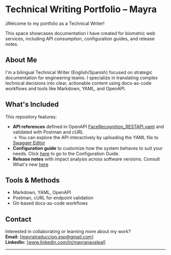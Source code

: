 # Technical Writing Portfolio – Mayra

¡Welcome to my portfolio as a Technical Writer!

This space showcases documentation I have created for biometric web services, including API consumption, configuration guides, and release notes.

## About Me

I'm a bilingual Technical Writer (English/Spanish) focused on strategic documentation for engineering teams. I specialize in translating complex technical decisions into clear, actionable content using docs-as-code workflows and tools like Markdown, YAML, and OpenAPI.

## What's Included

This repository features:

- **API references** defined in OpenAPI [FaceRecognition_RESTAPI.yaml](https://github.com/may-techwriter/Sample_TechnicalDocumentation/blob/main/FaceRecognition_RESTAPI.yaml) and validated with Postman and cURL  
  → You can explore the API interactively by uploading the YAML file to [Swagger Editor](https://editor.swagger.io)  
- **Configuration guide** to customize how the system behaves to suit your needs. Click [here](https://github.com/may-techwriter/Sample_TechnicalDocumentation/blob/main/Configuration%20Guide%20v10.1.1) to go to the Configuration Guide.
- **Release notes** with impact analysis across software versions. Consult What's new [here](https://github.com/may-techwriter/Sample_TechnicalDocumentation/blob/main/Release%20notes_v10.1.1)

## Tools & Methods

- Markdown, YAML, OpenAPI  
- Postman, cURL for endpoint validation  
- Git-based docs-as-code workflows


## Contact

Interested in collaborating or learning more about my work?  
**Email:** [mayratraduccion.esp@gmail.com]  
**LinkedIn:** [www.linkedin.com/in/mayranavaleal]

---
